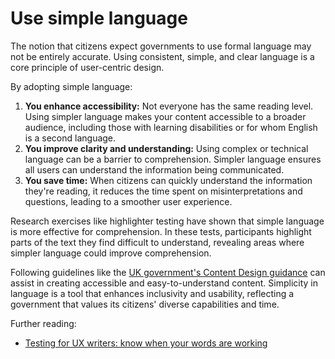# Use simple language

The notion that citizens expect governments to use formal language may not be entirely accurate. Using consistent, simple, and clear language is a core principle of user-centric design.

By adopting simple language:

1. **You enhance accessibility:** Not everyone has the same reading level. Using simpler language makes your content accessible to a broader audience, including those with learning disabilities or for whom English is a second language.
2. **You improve clarity and understanding:** Using complex or technical language can be a barrier to comprehension. Simpler language ensures all users can understand the information being communicated.
3. **You save time:** When citizens can quickly understand the information they're reading, it reduces the time spent on misinterpretations and questions, leading to a smoother user experience.

Research exercises like highlighter testing have shown that simple language is more effective for comprehension. In these tests, participants highlight parts of the text they find difficult to understand, revealing areas where simpler language could improve comprehension.

Following guidelines like the [UK government's Content Design guidance](https://www.gov.uk/guidance/content-design) can assist in creating accessible and easy-to-understand content. Simplicity in language is a tool that enhances inclusivity and usability, reflecting a government that values its citizens' diverse capabilities and time.

Further reading:

* [Testing for UX writers: know when your words are working](https://uxdesign.cc/testing-for-ux-writers-78158531179f)
